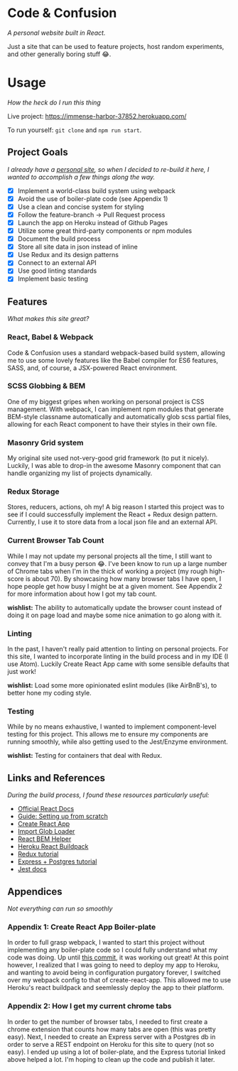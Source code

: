 # Code & Confusion
_A personal website built in React._

Just a site that can be used to feature projects, host random experiments, and other generally boring stuff :joy:.

# Usage
_How the heck do I run this thing_

Live project: https://immense-harbor-37852.herokuapp.com/

To run yourself: `git clone` and `npm run start`.

## Project Goals
_I already have a [personal site](http://codeandconfusion.com), so when I decided to re-build it here, I wanted to accomplish a few things along the way._

- [x] Implement a world-class build system using webpack
- [x] Avoid the use of boiler-plate code (see Appendix 1)
- [x] Use a clean and concise system for styling
- [x] Follow the feature-branch -> Pull Request process
- [x] Launch the app on Heroku instead of Github Pages
- [x] Utilize some great third-party components or npm modules
- [x] Document the build process
- [x] Store all site data in json instead of inline
- [x] Use Redux and its design patterns
- [x] Connect to an external API
- [x] Use good linting standards
- [x] Implement basic testing

## Features
_What makes this site great?_

### React, Babel & Webpack
Code & Confusion uses a standard webpack-based build system, allowing me to use some lovely features like the Babel compiler for ES6 features, SASS, and, of course, a JSX-powered React environment.

### SCSS Globbing & BEM
One of my biggest gripes when working on personal project is CSS management. With webpack, I can implement npm modules that generate BEM-style classname automatically and automatically glob scss partial files, allowing for each React component to have their styles in their own file.

### Masonry Grid system
My original site used not-very-good grid framework (to put it nicely). Luckily, I was able to drop-in the awesome Masonry component that can handle organizing my list of projects dynamically.

### Redux Storage
Stores, reducers, actions, oh my! A big reason I started this project was to see if I could successfully implement the React + Redux design pattern. Currently, I use it to store data from a local json file and an external API.

### Current Browser Tab Count
While I may not update my personal projects all the time, I still want to convey that I'm a busy person :joy:. I've been know to run up a large number of Chrome tabs when I'm in the thick of working a project (my rough high-score is about 70). By showcasing how many browser tabs I have open, I hope people get how busy I might be at a given moment. See Appendix 2 for more information about how I got my tab count.

**wishlist:** The ability to automatically update the browser count instead of doing it on page load and maybe some nice animation to go along with it.

### Linting
In the past, I haven't really paid attention to linting on personal projects. For this site, I wanted to incorporate linting in the build process and in my IDE (I use Atom). Luckily Create React App came with some sensible defaults that just work!

**wishlist:** Load some more opinionated eslint modules (like AirBnB's), to better hone my coding style.

### Testing
While by no means exhaustive, I wanted to implement component-level testing for this project. This allows me to ensure my components are running smoothly, while also getting used to the Jest/Enzyme environment.

**wishlist:** Testing for containers that deal with Redux.


## Links and References
_During the build process, I found these resources particularly useful:_

* [Official React Docs](https://facebook.github.io/react)
* [Guide: Setting up from scratch](https://stanko.github.io/setting-up-webpack-babel-and-react-from-scratch/)
* [Create React App](https://github.com/facebookincubator/create-react-app)
* [Import Glob Loader](https://www.npmjs.com/package/import-glob-loader)
* [React BEM Helper](https://www.npmjs.com/package/react-bem-helper)
* [Heroku React Buildpack](https://blog.heroku.com/deploying-react-with-zero-configuration#new-zero-configuration-experience)
* [Redux tutorial](https://blog.tighten.co/react-101-using-redux)
* [Express + Postgres tutorial](http://mherman.org/blog/2016/03/13/designing-a-restful-api-with-node-and-postgres/#.WKFqKGQrJTY)
* [Jest docs](https://facebook.github.io/jest)


## Appendices
_Not everything can run so smoothly_

### Appendix 1: Create React App Boiler-plate
In order to full grasp webpack, I wanted to start this project without implementing any boiler-plate code so I could fully understand what my code was doing. Up until [this commit](https://github.com/cbolton97/codeandconfusion/tree/7d51a7da3629e95ef17d0f8b565d16cf0203a1f0), it was working out great! At this point however, I realized that I was going to need to deploy my app to Heroku, and wanting to avoid being in configuration purgatory forever, I switched over my webpack config to that of create-react-app. This allowed me to use Heroku's react buildpack and seemlessly deploy the app to their platform.

### Appendix 2: How I get my current chrome tabs
In order to get the number of browser tabs, I needed to first create a chrome extension that counts how many tabs are open (this was pretty easy). Next, I needed to create an Express server with a Postgres db in order to serve a REST endpoint on Heroku for this site to query (not so easy). I ended up using a lot of boiler-plate, and the Express tutorial linked above helped a lot. I'm hoping to clean up the code and publish it later.

